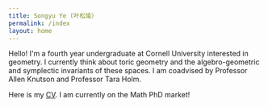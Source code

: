 ```yaml
---
title: Songyu Ye (叶松瑜）
permalink: /index
layout: home
---
```


Hello! I'm a fourth year undergraduate at Cornell University interested in geometry. I currently think about toric geometry and the algebro-geometric and symplectic invariants of these spaces. I am coadvised by Professor Allen Knutson and Professor Tara Holm. 

Here is my [CV](./ye-cv.pdf). I am currently on the Math PhD market!

